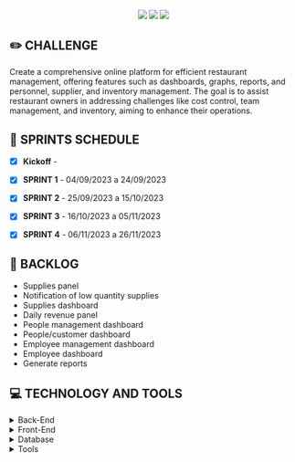 <h4 align="center"> 
 <a href="https://docs.oracle.com/en/java/"><img src = "https://img.shields.io/badge/java-%23ED8B00.svg?style=for-the-badge&logo=java&logoColor=white"/></a>
 <a href="https://spring.io/"><img src = "https://img.shields.io/badge/spring-%236DB33F.svg?style=for-the-badge&logo=spring&logoColor=white"/></a>
 <a href="https://vuejs.org/"><img src = "https://img.shields.io/badge/vuejs-%2335495e.svg?style=for-the-badge&logo=vuedotjs&logoColor=%234FC08D"/></a>
</h4>


## ✏️ **CHALLENGE**
Create a comprehensive online platform for efficient restaurant management, offering features such as dashboards, graphs, reports, and personnel, supplier, and inventory management. The goal is to assist restaurant owners in addressing challenges like cost control, team management, and inventory, aiming to enhance their operations.


## 📅 **SPRINTS SCHEDULE**

- [x] **Kickoff** - 

- [x] **SPRINT 1** - 04/09/2023 a 24/09/2023

- [x] **SPRINT 2** - 25/09/2023 a 15/10/2023

- [x] **SPRINT 3** - 16/10/2023 a 05/11/2023

- [x] **SPRINT 4** - 06/11/2023 a 26/11/2023




## 🎯 **BACKLOG**

- Supplies panel
- Notification of low quantity supplies
- Supplies dashboard
- Daily revenue panel
- People management dashboard
- People/customer dashboard
- Employee management dashboard
- Employee dashboard
- Generate reports

## 💻 **TECHNOLOGY AND TOOLS**

<details>
<summary>Back-End</summary>

- `Java`
- `Spring boot`

</details>

<details>
<summary>Front-End</summary>

- `Vue`
</details>

<details>
<summary>Database</summary>

- `Oracle Autonomous Database`
</details>

<details>
<summary>Tools</summary>

- `Intellij`
- `Visual Studio code`

</details>
